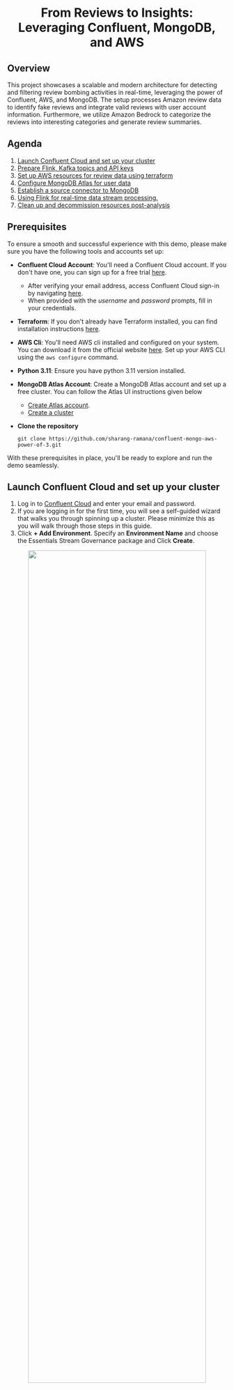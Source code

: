 # <div align="center">From Reviews to Insights: Leveraging Confluent, MongoDB, and AWS</div>

## Overview
This project showcases a scalable and modern architecture for detecting and filtering review bombing activities in real-time, leveraging the power of Confluent, AWS, and MongoDB. The setup processes Amazon review data to identify fake reviews and integrate valid reviews with user account information. Furthermore, we utilize Amazon Bedrock to categorize the reviews into interesting categories and generate review summaries.

## Agenda
1. [Launch Confluent Cloud and set up your cluster](#step-1)
2. [Prepare Flink, Kafka topics and API keys](#step-2)
3. [Set up AWS resources for review data using terraform](#step-3)
4. [Configure MongoDB Atlas for user data](#step-4)
5. [Establish a source connector to MongoDB](#step-5)
6. [Using Flink for real-time data stream processing.](#step-6)
7. [Clean up and decommission resources post-analysis](#step-7)

## Prerequisites

To ensure a smooth and successful experience with this demo, please make sure you have the following tools and accounts set up:

- **Confluent Cloud Account**: You'll need a Confluent Cloud account. If you don't have one, you can sign up for a free trial [here](https://www.confluent.io/confluent-cloud/tryfree/).
    - After verifying your email address, access Confluent Cloud sign-in by navigating [here](https://confluent.cloud).
    - When provided with the _username_ and _password_ prompts, fill in your credentials.
    
- **Terraform**: If you don't already have Terraform installed, you can find installation instructions [here](https://developer.hashicorp.com/terraform/tutorials/aws-get-started/install-cli).

- **AWS Cli**: You'll need AWS cli installed and configured on your system. You can download it from the official website [here](https://docs.aws.amazon.com/cli/latest/userguide/getting-started-install.html). Set up your AWS CLI using the `aws configure` command.

- **Python 3.11**: Ensure you have python 3.11 version installed.

- **MongoDB Atlas Account**: Create a MongoDB Atlas account and set up a free cluster. You can follow the Atlas UI instructions given below

    - [Create Atlas account](https://www.mongodb.com/docs/atlas/tutorial/create-atlas-account/).
    - [Create a cluster](https://www.mongodb.com/docs/atlas/tutorial/deploy-free-tier-cluster/)

- **Clone the repository**
    ```
    git clone https://github.com/sharang-ramana/confluent-mongo-aws-power-of-3.git
    ```

With these prerequisites in place, you'll be ready to explore and run the demo seamlessly.

## <a name="step-1"></a>**Launch Confluent Cloud and set up your cluster**
1. Log in to [Confluent Cloud](https://confluent.cloud) and enter your email and password.
2. If you are logging in for the first time, you will see a self-guided wizard that walks you through spinning up a cluster. Please minimize this as you will walk through those steps in this guide. 
3. Click **+ Add Environment**. Specify an **Environment Name** and choose the Essentials Stream Governance package and Click **Create**. 

<div align="center" padding=25px>
    <img src="images/environment.png" width=90% height=70%>
</div>
<div align="center" padding=25px>
    <img src="images/environment-with-stream-gov-package.png" width=90% height=70%>
</div>

2. Now that you have an environment enabled with basic Stream Governance essentials which includes Schema Registry. Now click **Create Cluster**. 

    > **Note:** Learn more about the different types of clusters and their associated features and limits, refer to this [documentation](https://docs.confluent.io/current/cloud/clusters/cluster-types.html). Here we will use Basic Cluster for our purpose.

3. Choose the **Basic** Cluster Type. 

<div align="center" padding=25px>
    <img src="images/cluster-types.png" width=90% height=70%>
</div>

4. Click **Begin Configuration**.
5. Choose AWS Cloud Provider, Region, and Availability Zone.
     * **Select the same region where you plan to deploy your resources in the upcoming steps.**
<div align="center" padding=25px>
    <img src="images/cluster-region-selection.png" width=70% height=50%>
</div>

6. Specify a **Cluster Name** - any name will work here. 

7. View the associated Configuration & Cost, Usage Limits, and Uptime SLA information before launching.

8. Click **Launch Cluster.**

## <a name="step-2"></a>**Prepare Flink, Kafka topics and API keys**
1. Create a Flink workspace by navigating to the cluster view of the environment and selecting the Flink section. Follow the steps as demonstrated below
<div align="center" padding=25px>
    <img src="images/flink-create-1.png" width=70% height=50%>
</div>
<div align="center" padding=25px>
    <img src="images/flink-create-2.png" width=70% height=50%>
</div>
<div align="center" padding=25px>
    <img src="images/flink-create-3.png" width=70% height=50%>
</div>

2. You can also access the Flink workspace from the left most pane by clicking `Stream Processing` option.
3. Execute the following queries in the editor to create the tables.

    > **Note:** Run each query in a new editor window. To create a new editor, click the + button near the left side of the editor.
    ```SQL
    CREATE TABLE `amazon-reviews` (
        user_id STRING,
        rating STRING,
        title STRING,
        text STRING,
        images ARRAY<STRING>,
        asin STRING,
        parent_asin STRING,
        `timestamp` TIMESTAMP(3),
        helpful_vote INT,
        verified_purchase BOOLEAN,
        WATERMARK  FOR `timestamp` AS `timestamp` - INTERVAL '5' SECOND
    );
    ```
    ```SQL
    CREATE TABLE filtered_invalid_reviews (
        user_id STRING,
        rating STRING,
        title STRING,
        text STRING,
        images ARRAY<STRING>,
        asin STRING,
        parent_asin STRING,
        `timestamp` TIMESTAMP(3),
        helpful_vote INT,
        verified_purchase BOOLEAN,
        window_start TIMESTAMP(3),
        window_end TIMESTAMP(3),
        review_count BIGINT,
        WATERMARK  FOR `timestamp` AS `timestamp` - INTERVAL '5' SECOND
    );
    ```
    ```SQL
    CREATE TABLE filtered_valid_reviews (
        user_id STRING,
        rating STRING,
        title STRING,
        text STRING,
        images ARRAY<STRING>,
        asin STRING,
        parent_asin STRING,
        `timestamp` TIMESTAMP(3),
        helpful_vote INT,
        verified_purchase BOOLEAN,
        window_start TIMESTAMP(3),
        window_end TIMESTAMP(3),
        review_count BIGINT,
        WATERMARK  FOR `timestamp` AS `timestamp` - INTERVAL '5' SECOND
    );
    ```

    ```SQL
    CREATE TABLE valid_reviews_with_user_info (
        user_id STRING,
        rating STRING,
        title STRING,
        text STRING,
        images ARRAY<STRING>,
        asin STRING,
        parent_asin STRING,
        `timestamp` TIMESTAMP(3),
        helpful_vote INT,
        verified_purchase BOOLEAN,
        window_start TIMESTAMP(3),
        window_end TIMESTAMP(3),
        review_count BIGINT,
        address STRING,
        city STRING,
        country STRING,
        email STRING,
        first_name STRING,
        gender STRING,
        last_name STRING,
        payment_method STRING,
        phone_number STRING,
        state STRING,
        zip_code STRING,
        WATERMARK  FOR `timestamp` AS `timestamp` - INTERVAL '5' SECOND
    );
    ```

4. Check the Topics section of your cluster to see the topics created. These topics are generated based on the table names specified in the queries above.

5. Create Kafka cluster API KEY and store it for later purpose.
<div align="center" padding=25px>
    <img src="images/kafka-api-key-1.png" width=70% height=50%>
</div>
<div align="center" padding=25px>
    <img src="images/kafka-api-key-2.png" width=70% height=50%>
</div>

6. Create a Schema Registry API key by navigating to the right pane in the cluster's view of the environment. Save the Schema Registry URL and generate the API key by clicking the "Add Key" button. Save the endpoint and credentials for the next step
<div align="center" padding=25px>
    <img src="images/schema-registry-cred-1.png" width=70% height=50%>
</div>
<div align="center" padding=25px>
    <img src="images/schema-registry-cred-2.png" width=70% height=50%>
</div>

7. Get the bootstrap endpoint from the Cluster Settings and save it for the next step.
<div align="center" padding=25px>
    <img src="images/observe-bootstrap-endpoint.png" width=70% height=50%>
</div>

## <a name="step-3"></a>**Set up AWS resources for review data using terraform**
1. This demo uses Terraform  to spin up AWS resources that are needed.
    - Update the `variables.auto.tfvars` file with the proper values generated during the Confluent Cloud setup phase. Ensure you use the same region as selected during the Confluent Cloud cluster creation step.
1. Initialize Terraform.
    ```
    terraform init
    ```

1. Preview the actions Terraform would take to modify your infrastructure or Check if there are any errors in the code.
    ```
    terraform plan
    ```

1. Apply the plan to create the infrastructure.

    ```
    terraform apply 
    ```
1. Verify the resources created by terraform in AWS.
1. Execute the `upload-datasets-to-s3.py` script located in the `scripts` folder using the following command:
    ```
    python3 upload-datasets-to-s3.py
    ```
    Be sure the bucket name is updated in this python script.
9. [Optional] Check the datasets uploaded to S3 by the script.
10. Open the AWS Step Functions that were created and start the execution:
    - The Step Function `confluent-mongo-aws-state-function-1` will trigger the valid reviews Lambda function, running every 5 seconds to generate valid reviews.
    - The Step Function `confluent-mongo-aws-state-function-2` will trigger the review bombing Lambda function, running every 3 minutes to generate 1,000 fake reviews.
    - The Step Function `confluent-mongo-aws-state-function-3` will trigger the static review bombing Lambda function, running every 25 seconds to generate static fake reviews.
<div align="center" padding=25px>
    <img src="images/state-function-run-1.png" width=70% height=50%>
</div>
<div align="center" padding=25px>
    <img src="images/state-function-run-2.png" width=70% height=50%>
</div>

11. Observe the data being populated in the `amazon-reviews` topic that we set up in Confluent Cloud.
<div align="center" padding=25px>
    <img src="images/topic-data-1.png" width=70% height=50%>
</div>

## <a name="step-4"></a>**Configure MongoDB Atlas for user data**
- Create a database and collection in the cluster from the prerequisites. Click the "Insert Document" option, switch to code view, and paste the entire content from the `data/amazon-user-mockdata.json` file. This will populate the collection with user accounts.
<div align="center" padding=25px>
    <img src="images/atlas-collection-insert-1.png" width=70% height=50%>
</div>
<div align="center" padding=25px>
    <img src="images/atlas-collection-insert-2.png" width=70% height=50%>
</div>

## <a name="step-5"></a>**Establish a source connector to MongoDB**
1. Go to the `Connectors` section in the left pane, search for the `MongoDB Atlas Source` connector, and select it.
<div align="center" padding=25px>
    <img src="images/add-connector.png" width=70% height=50%>
</div>

2. Provide a prefix for the topic that will be created by the MongoDB source connector.
<div align="center" padding=25px>
    <img src="images/connector-part-1.png" width=70% height=50%>
</div>

3. Enter the API key for the existing cluster created in the previous steps or generate a new Kafka cluster API key.
4. Provide Atlas credentials in the authentication step
<div align="center" padding=25px>
    <img src="images/connector-part-2.png" width=70% height=50%>
</div>

5. The verification step will be successful if Confluent can connect to MongoDB Atlas using the provided credentials.
6. Configure your connector as demonstrated, and leave the remaining settings unchanged.
<div align="center" padding=25px>
    <img src="images/connector-part-3.png" width=70% height=50%>
</div>
<div align="center" padding=25px>
    <img src="images/connector-part-4.png" width=70% height=50%>
</div>

7. Review and launch the connector. Once it is successfully running, you will see a new topic created in the Topics section and user account data populated within the topic.

## <a name="step-6"></a>**Using Flink for real-time data stream processing.**

1. Execute the following queries to perform a review filter operation, separating reviews into valid and invalid categories. The filtering is based on a hopping window action, where any sudden spike of negative reviews from a single user ID within a short time frame will be classified as an invalid review.
    > **Note:** Run each query in a new editor window. To create a new editor, click the + button near the left side of the editor.
    ```SQL
    INSERT INTO filtered_invalid_reviews (
        user_id,
        rating,
        title,
        text,
        images,
        asin,
        parent_asin,
        `timestamp`,
        helpful_vote,
        verified_purchase,
        window_start,
        window_end,
        review_count
    )
    SELECT
        ar.user_id,
        ar.rating,
        ar.title,
        ar.text,
        ar.images,
        ar.asin,
        ar.parent_asin,
        ar.`timestamp`,
        ar.helpful_vote,
        ar.verified_purchase,
        rc.window_start,
        rc.window_end,
        rc.review_count
    FROM (
        SELECT
            user_id,
            window_start,
            window_end,
            COUNT(*) AS review_count
        FROM TABLE(
            HOP(TABLE `amazon-reviews`, DESCRIPTOR(`timestamp`), INTERVAL '1' MINUTES, INTERVAL '4' MINUTES))
        GROUP BY window_start, window_end, user_id
    ) rc
    JOIN `amazon-reviews` ar
        ON ar.user_id = rc.user_id
        AND ar.`timestamp` >= rc.window_start
        AND ar.`timestamp` < rc.window_end
    WHERE rc.review_count >= 10
    AND ar.verified_purchase = false;
    ```

    ```SQL
    INSERT INTO filtered_valid_reviews (
        user_id,
        rating,
        title,
        text,
        images,
        asin,
        parent_asin,
        `timestamp`,
        helpful_vote,
        verified_purchase,
        window_start,
        window_end,
        review_count
    )
    SELECT
        ar.user_id,
        ar.rating,
        ar.title,
        ar.text,
        ar.images,
        ar.asin,
        ar.parent_asin,
        ar.`timestamp`,
        ar.helpful_vote,
        ar.verified_purchase,
        rc.window_start,
        rc.window_end,
        rc.review_count
    FROM (
        SELECT
            user_id,
            window_start,
            window_end,
            COUNT(*) AS review_count
        FROM TABLE(
            HOP(TABLE `amazon-reviews`, DESCRIPTOR(`timestamp`), INTERVAL '1' MINUTES, INTERVAL '4' MINUTES))
        GROUP BY window_start, window_end, user_id
    ) rc
    JOIN `amazon-reviews` ar
        ON ar.user_id = rc.user_id
        AND ar.`timestamp` >= rc.window_start
        AND ar.`timestamp` < rc.window_end
    WHERE rc.review_count < 10
    ```
2. After the window analysis is complete, the data will be distributed into the respective topics. Verify the data within these topics, all data produced by the review bombing Lambda function will be categorized as invalid reviews.
3. Now, let's join the valid reviews with the account information.
    ```SQL
    INSERT INTO valid_reviews_with_user_info
    SELECT
        fvr.user_id,
        fvr.rating,
        fvr.title,
        fvr.text,
        fvr.images,
        fvr.asin,
        fvr.parent_asin,
        fvr.`timestamp`,
        fvr.helpful_vote,
        fvr.verified_purchase,
        fvr.window_start,
        fvr.window_end,
        fvr.review_count,
        au.address,
        au.city,
        au.country,
        au.email,
        au.first_name,
        au.gender,
        au.last_name,
        au.payment_method,
        au.phone_number,
        au.state,
        au.zip_code
    FROM filtered_valid_reviews fvr
    JOIN `mongodb.confluent-aws-mongo-demo-db.amazon-userids` au
    ON fvr.user_id = au.user_id;
    ```
4. Now, you will see the valid review data with the account information in the `valid_reviews_with_user_info` topic.

## <a name="step-7"></a>**Clean up and decommission resources post-analysis.**
1. If you wish to remove all resources created during the demo to avoid additional charges, run the following command to execute a cleanup:
   ```bash
   terraform destroy
   ```
    This will delete all resources provisioned by Terraform.

2. Terminate all running processes such as connectors and Flink commands, then delete the cluster and environment in the Confluent Cloud UI.
3. Delete the collection and database, then remove the cluster in MongoDB Atlas.
